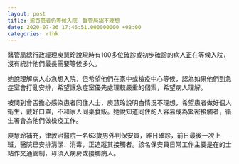 ```yaml
---
layout: post
title: 逾百患者仍等候入院　醫管局認不理想
date: 2020-07-26 17:46:51.000000000 +08:00
categories: rthk
---
```


醫管局總行政經理庾慧玲說現時有100多位確診或初步確診的病人正在等候入院，沒有統計他們最長需要等候多久。

她說理解病人心急想入院，但希望他們在家中或檢疫中心等候，認為如果他們到急症室會打亂安排，希望讓急症室優先處理較嚴重的個案，希望病人理解。

被問到會否擔心感染患者同住人士，庾慧玲說明白情況不理想，希望患者做好個人衞生，戴好口罩，不和家人同桌食飯。她說知道同住的人容易成為緊密接觸者，衞生署會為他們做檢疫工作。

庾慧玲補充，律敦治醫院一名63歲男外判保安員，昨日確診，前日最後一次上班，醫院已安排清潔、消毒，正追蹤其接觸者。該名保安員日常工作主要是在的士站作交通管制，毋須入病房或接觸病人。
